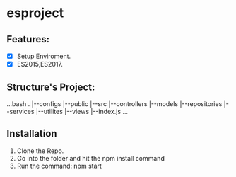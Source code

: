# esproject

## Features:
- [x] Setup Enviroment.
- [x] ES2015,ES2017.

## Structure's Project:
...bash
.
|--configs
|--public
|--src
   |--controllers
   |--models
   |--repositories
   |--services
   |--utilites
|--views
|--index.js
...

## Installation
1. Clone the Repo.
2. Go into the folder and hit the npm install command
3. Run the command: npm start
